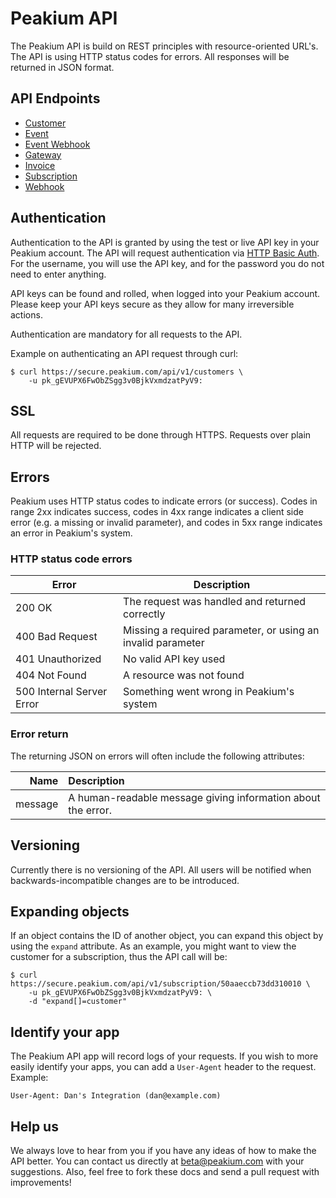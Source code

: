 Peakium API
===========

The Peakium API is build on REST principles with resource-oriented URL's. The API is using HTTP status codes for errors. All responses will be returned in JSON format.

API Endpoints
-------------
* [Customer](/sections/customer.md)
* [Event](/sections/event.md)
* [Event Webhook](/sections/event_webhook.md)
* [Gateway](/sections/gateway.md)
* [Invoice](/sections/invoice.md)
* [Subscription](/sections/subscription.md)
* [Webhook](/sections/webhook.md)


Authentication
-------------
Authentication to the API is granted by using the test or live API key in your Peakium account. The API will request authentication via [HTTP Basic Auth](http://en.wikipedia.org/wiki/Basic_access_authentication). For the username, you will use the API key, and for the password you do not need to enter anything.

API keys can be found and rolled, when logged into your Peakium account. Please keep your API keys secure as they allow for many irreversible actions.

Authentication are mandatory for all requests to the API.

Example on authenticating an API request through curl:

	$ curl https://secure.peakium.com/api/v1/customers \
		-u pk_gEVUPX6FwObZSgg3v0BjkVxmdzatPyV9:

SSL
---
All requests are required to be done through HTTPS. Requests over plain HTTP will be rejected.

Errors
-------------
Peakium uses HTTP status codes to indicate errors (or success). Codes in range 2xx indicates success, codes in 4xx range indicates a client side error (e.g. a missing or invalid parameter), and codes in 5xx range indicates an error in Peakium's system.

### HTTP status code errors

Error | Description
---|---
200 OK | The request was handled and returned correctly
400 Bad Request | Missing a required parameter, or using an invalid parameter
401 Unauthorized | No valid API key used
404 Not Found | A resource was not found
500 Internal Server Error | Something went wrong in Peakium's system

### Error return
The returning JSON on errors will often include the following attributes:

Name | Description
--:|:--
message | A human-readable message giving information about the error.

Versioning
-------------
Currently there is no versioning of the API. All users will be notified when backwards-incompatible changes are to be introduced.

Expanding objects
-------------
If an object contains the ID of another object, you can expand this object by using the `expand` attribute. As an example, you might want to view the customer for a subscription, thus the API call will be:

	$ curl https://secure.peakium.com/api/v1/subscription/50aaeccb73dd310010 \
		-u pk_gEVUPX6FwObZSgg3v0BjkVxmdzatPyV9: \
		-d "expand[]=customer"

Identify your app
-------------
The Peakium API app will record logs of your requests. If you wish to more easily identify your apps, you can add a `User-Agent` header to the request. Example:

	User-Agent: Dan's Integration (dan@example.com)

Help us
-------

We always love to hear from you if you have any ideas of how to make the API better. You can contact us directly at <beta@peakium.com> with your suggestions. Also, feel free to fork these docs and send a pull request with improvements!	